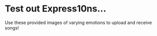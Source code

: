 # Test out Express10ns...

Use these provided images of varying emotions to upload and receive songs!
